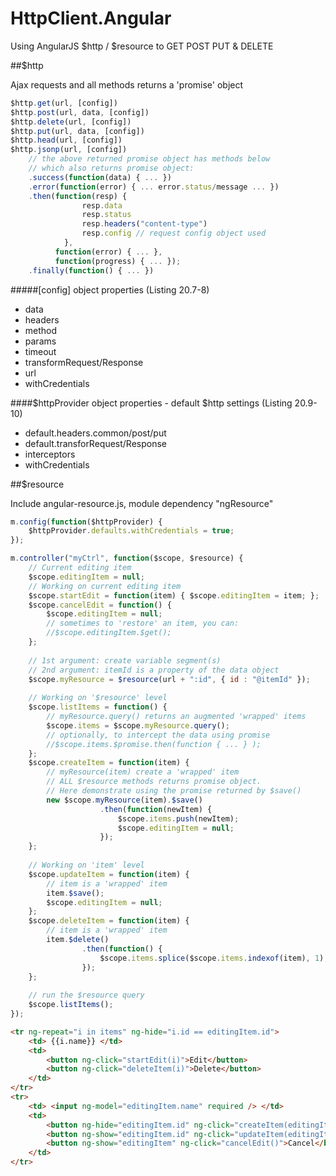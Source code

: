 # HttpClient.Angular
Using AngularJS $http / $resource to GET POST PUT &amp; DELETE


##$http

Ajax requests and all methods returns a 'promise' object

```js
$http.get(url, [config])
$http.post(url, data, [config])
$http.delete(url, [config])
$http.put(url, data, [config])
$http.head(url, [config])
$http.jsonp(url, [config])    
	// the above returned promise object has methods below
	// which also returns promise object:
	.success(function(data) { ... })
	.error(function(error) { ... error.status/message ... })
	.then(function(resp) {
				resp.data
				resp.status 
				resp.headers("content-type")
				resp.config // request config object used
			}, 
		  function(error) { ... }, 
		  function(progress) { ... });
	.finally(function() { ... })
```

#####[config] object properties (Listing 20.7-8)

* data
* headers
* method
* params
* timeout
* transformRequest/Response
* url
* withCredentials

####$httpProvider object properties - default $http settings (Listing 20.9-10)

* default.headers.common/post/put
* default.transforRequest/Response
* interceptors
* withCredentials

##$resource

Include angular-resource.js, module dependency "ngResource"

```js
m.config(function($httpProvider) {
	$httpProvider.defaults.withCredentials = true;
});
```

```js
m.controller("myCtrl", function($scope, $resource) {
	// Current editing item
    $scope.editingItem = null;
    // Working on current editing item
    $scope.startEdit = function(item) { $scope.editingItem = item; };
    $scope.cancelEdit = function() {
        $scope.editingItem = null;
        // sometimes to 'restore' an item, you can:
        //$scope.editingItem.$get();
    };
	
    // 1st argument: create variable segment(s)
	// 2nd argument: itemId is a property of the data object
	$scope.myResource = $resource(url + ":id", { id : "@itemId" });
    
    // Working on '$resource' level
	$scope.listItems = function() {
		// myResource.query() returns an augmented 'wrapped' items
		$scope.items = $scope.myResource.query();	
		// optionally, to intercept the data using promise
		//$scope.items.$promise.then(function { ... } );
	};
	$scope.createItem = function(item) {
		// myResource(item) create a 'wrapped' item
		// ALL $resource methods returns promise object.
		// Here demonstrate using the promise returned by $save()
		new $scope.myResource(item).$save()
					.then(function(newItem) {
						$scope.items.push(newItem);
						$scope.editingItem = null;
					});
	};
    
    // Working on 'item' level
    $scope.updateItem = function(item) {
        // item is a 'wrapped' item
        item.$save();
        $scope.editingItem = null;
    };
	$scope.deleteItem = function(item) {
		// item is a 'wrapped' item
		item.$delete()
				.then(function() {
					$scope.items.splice($scope.items.indexof(item), 1);
				});
	};
    
    // run the $resource query
	$scope.listItems();
});
```

```html
<tr ng-repeat="i in items" ng-hide="i.id == editingItem.id">
	<td> {{i.name}} </td>
	<td>
		<button ng-click="startEdit(i)">Edit</button>
		<button ng-click="deleteItem(i)">Delete</button>
	</td>
</tr>
<tr>
	<td> <input ng-model="editingItem.name" required /> </td>
	<td>
		<button ng-hide="editingItem.id" ng-click="createItem(editingItem)">Create</button>
		<button ng-show="editingItem.id" ng-click="updateItem(editingItem)">Save</button>
		<button ng-show="editingItem" ng-click="cancelEdit()">Cancel</button>
	</td>   			
</tr>  
```

